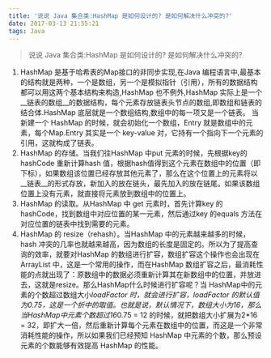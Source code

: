 ```yaml
---
title: '说说 Java 集合类:HashMap 是如何设计的? 是如何解决什么冲突的?'
date: 2017-03-13 21:55:21
tags: Java
---
```


> 说说 Java 集合类:HashMap 是如何设计的? 是如何解决什么冲突的?
<!-- more -->

1. HashMap 是基于哈希表的Map接口的非同步实现,在Java 编程语言中,最基本的结构就是两种，一个是数组，另一个是模拟指针（引用），所有的数据结构都可以用这两个基本结构来构造,HashMap 也不例外,HashMap 实际上是一个__链表的数组__的数据结构，每个元素存放链表头节点的数组,即数组和链表的结合体.HashMap 底层就是一个数组结构,数组中的每一项又是一个链表。 当新建一个 HashMap 的时候，就会初始化一个数组，Entry 就是数组中的元素，每个Map.Entry 其实是一个 key-value 对，它持有一个指向下一个元素的引用，这就构成了链表。
2. HashMap 的存储。当我们往HashMap 中put 元素的时候，先根据key的hashCode 重新计算hash 值，根据hash值得到这个元素在数组中的位置（即下标），如果数组该位置已经存放其他元素了，那么在这个位置上的元素将以__链表__的形式存放，新加入的放在链头，最先加入的放在链尾。如果该数组位置上没有元素，就直接将元素放到数组中的位置上。
3. HashMap 的读取。从HashMap 中 get 元素时，首先计算key 的hashCode，找到数组中对应位置的某一元素，然后通过key 的equals 方法在对应位置的链表中找到需要的元素。
4. HashMap 的 resize（rehash）。当HashMap 中的元素越来越多的时候，hash 冲突的几率也就越来越高，因为数组的长度是固定的。所以为了提高查询的效率，就要对HashMap 的数组进行扩容，数组扩容这个操作也会出现在ArrayList 中，这是一个常用的操作，而在HashMap 数组扩容之后，最消耗性能的点就出现了：原数组中的数据必须重新计算其在新数组中的位置，并放进去，这就是resize。那么HashMap什么时候进行扩容呢？当 HashMap中的元素的个数超过数组大小*loadFactor 时，就会进行扩容，loadFactor 的默认值为0.75，这是一个折中的取值。也就是说，默认情况下，数组大小为16，那么当HashMap中元素个数超过16*0.75 = 12 的时候，就把数组大小扩展为2*16 = 32，即扩大一倍，然后重新计算每个元素在数组中的位置，而这是一个非常消耗性能的操作，所以如果我们已经预知 HashMap 中元素的个数，那么预设元素的个数能够有效提高 HashMap 的性能。
